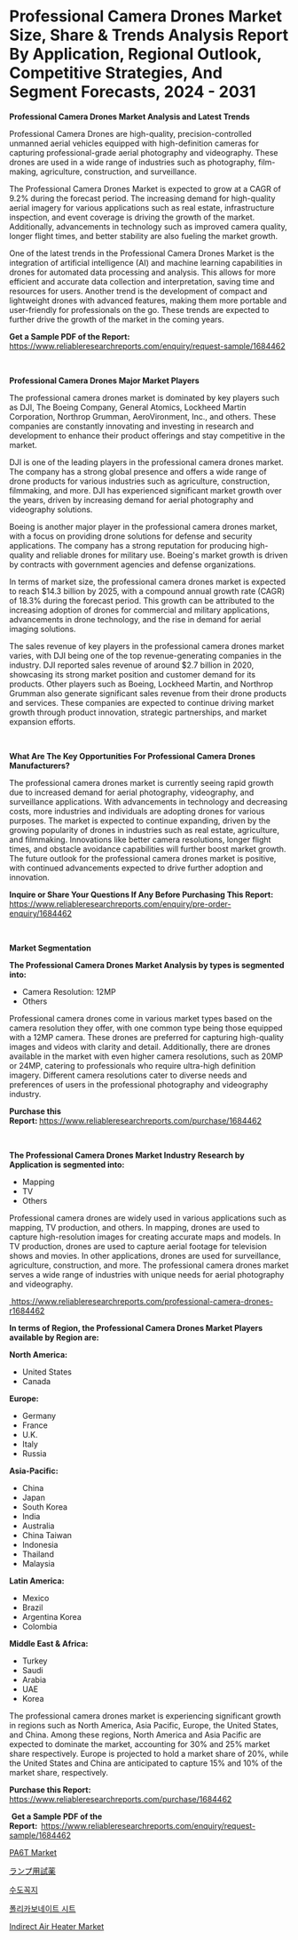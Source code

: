 <p><h1>Professional Camera Drones Market Size, Share & Trends Analysis Report By Application, Regional Outlook, Competitive Strategies, And Segment Forecasts, 2024 - 2031</h1></p><p><strong>Professional Camera Drones Market Analysis and Latest Trends</strong></p>
<p><p>Professional Camera Drones are high-quality, precision-controlled unmanned aerial vehicles equipped with high-definition cameras for capturing professional-grade aerial photography and videography. These drones are used in a wide range of industries such as photography, film-making, agriculture, construction, and surveillance.</p><p>The Professional Camera Drones Market is expected to grow at a CAGR of 9.2% during the forecast period. The increasing demand for high-quality aerial imagery for various applications such as real estate, infrastructure inspection, and event coverage is driving the growth of the market. Additionally, advancements in technology such as improved camera quality, longer flight times, and better stability are also fueling the market growth.</p><p>One of the latest trends in the Professional Camera Drones Market is the integration of artificial intelligence (AI) and machine learning capabilities in drones for automated data processing and analysis. This allows for more efficient and accurate data collection and interpretation, saving time and resources for users. Another trend is the development of compact and lightweight drones with advanced features, making them more portable and user-friendly for professionals on the go. These trends are expected to further drive the growth of the market in the coming years.</p></p>
<p><strong>Get a Sample PDF of the Report:&nbsp;</strong> <a href="https://www.reliableresearchreports.com/enquiry/request-sample/1684462">https://www.reliableresearchreports.com/enquiry/request-sample/1684462</a></p>
<p>&nbsp;</p>
<p><strong>Professional Camera Drones Major Market Players</strong></p>
<p><p>The professional camera drones market is dominated by key players such as DJI, The Boeing Company, General Atomics, Lockheed Martin Corporation, Northrop Grumman, AeroVironment, Inc., and others. These companies are constantly innovating and investing in research and development to enhance their product offerings and stay competitive in the market.</p><p>DJI is one of the leading players in the professional camera drones market. The company has a strong global presence and offers a wide range of drone products for various industries such as agriculture, construction, filmmaking, and more. DJI has experienced significant market growth over the years, driven by increasing demand for aerial photography and videography solutions.</p><p>Boeing is another major player in the professional camera drones market, with a focus on providing drone solutions for defense and security applications. The company has a strong reputation for producing high-quality and reliable drones for military use. Boeing's market growth is driven by contracts with government agencies and defense organizations.</p><p>In terms of market size, the professional camera drones market is expected to reach $14.3 billion by 2025, with a compound annual growth rate (CAGR) of 18.3% during the forecast period. This growth can be attributed to the increasing adoption of drones for commercial and military applications, advancements in drone technology, and the rise in demand for aerial imaging solutions.</p><p>The sales revenue of key players in the professional camera drones market varies, with DJI being one of the top revenue-generating companies in the industry. DJI reported sales revenue of around $2.7 billion in 2020, showcasing its strong market position and customer demand for its products. Other players such as Boeing, Lockheed Martin, and Northrop Grumman also generate significant sales revenue from their drone products and services. These companies are expected to continue driving market growth through product innovation, strategic partnerships, and market expansion efforts.</p></p>
<p>&nbsp;</p>
<p><strong>What Are The Key Opportunities For Professional Camera Drones Manufacturers?</strong></p>
<p><p>The professional camera drones market is currently seeing rapid growth due to increased demand for aerial photography, videography, and surveillance applications. With advancements in technology and decreasing costs, more industries and individuals are adopting drones for various purposes. The market is expected to continue expanding, driven by the growing popularity of drones in industries such as real estate, agriculture, and filmmaking. Innovations like better camera resolutions, longer flight times, and obstacle avoidance capabilities will further boost market growth. The future outlook for the professional camera drones market is positive, with continued advancements expected to drive further adoption and innovation.</p></p>
<p><strong>Inquire or Share Your Questions If Any Before Purchasing This Report:</strong> <a href="https://www.reliableresearchreports.com/enquiry/pre-order-enquiry/1684462">https://www.reliableresearchreports.com/enquiry/pre-order-enquiry/1684462</a></p>
<p>&nbsp;</p>
<p><strong>Market Segmentation</strong></p>
<p><strong>The Professional Camera Drones Market Analysis by types is segmented into:</strong></p>
<p><ul><li>Camera Resolution: 12MP</li><li>Others</li></ul></p>
<p><p>Professional camera drones come in various market types based on the camera resolution they offer, with one common type being those equipped with a 12MP camera. These drones are preferred for capturing high-quality images and videos with clarity and detail. Additionally, there are drones available in the market with even higher camera resolutions, such as 20MP or 24MP, catering to professionals who require ultra-high definition imagery. Different camera resolutions cater to diverse needs and preferences of users in the professional photography and videography industry.</p></p>
<p><strong>Purchase this Report:&nbsp;</strong><a href="https://www.reliableresearchreports.com/purchase/1684462">https://www.reliableresearchreports.com/purchase/1684462</a></p>
<p>&nbsp;</p>
<p><strong>The Professional Camera Drones Market Industry Research by Application is segmented into:</strong></p>
<p><ul><li>Mapping</li><li>TV</li><li>Others</li></ul></p>
<p><p>Professional camera drones are widely used in various applications such as mapping, TV production, and others. In mapping, drones are used to capture high-resolution images for creating accurate maps and models. In TV production, drones are used to capture aerial footage for television shows and movies. In other applications, drones are used for surveillance, agriculture, construction, and more. The professional camera drones market serves a wide range of industries with unique needs for aerial photography and videography.</p></p>
<p><a href="https://www.reliableresearchreports.com/professional-camera-drones-r1684462">&nbsp;https://www.reliableresearchreports.com/professional-camera-drones-r1684462</a></p>
<p><strong>In terms of Region, the Professional Camera Drones Market Players available by Region are:</strong></p>
<p>
    <p> <strong> North America: </strong>
        <ul>
            <li>United States</li>
            <li>Canada</li>
        </ul>
        </p> 
    <p> <strong> Europe: </strong>
        <ul>
            <li>Germany</li>
            <li>France</li>
            <li>U.K.</li>
            <li>Italy</li>
            <li>Russia</li>
        </ul>
        </p> 
    <p> <strong> Asia-Pacific: </strong>
        <ul>
            <li>China</li>
            <li>Japan</li>
            <li>South Korea</li>
            <li>India</li>
            <li>Australia</li>
            <li>China Taiwan</li>
            <li>Indonesia</li>
            <li>Thailand</li>
            <li>Malaysia</li>
        </ul>
        </p> 
    <p> <strong> Latin America: </strong>
        <ul>
            <li>Mexico</li>
            <li>Brazil</li>
            <li>Argentina Korea</li>
            <li>Colombia</li>
        </ul>
        </p> 
    <p> <strong> Middle East & Africa: </strong>
        <ul>
            <li>Turkey</li>
            <li>Saudi</li>
            <li>Arabia</li>
            <li>UAE</li>
            <li>Korea</li>
        </ul>
    </p>
    </p>
<p><p>The professional camera drones market is experiencing significant growth in regions such as North America, Asia Pacific, Europe, the United States, and China. Among these regions, North America and Asia Pacific are expected to dominate the market, accounting for 30% and 25% market share respectively. Europe is projected to hold a market share of 20%, while the United States and China are anticipated to capture 15% and 10% of the market share, respectively.</p></p>
<p><strong>Purchase this Report: </strong><a href="https://www.reliableresearchreports.com/purchase/1684462">https://www.reliableresearchreports.com/purchase/1684462</a></p>
<p>&nbsp;<strong>Get a Sample PDF of the Report:&nbsp;&nbsp;</strong><a href="https://www.reliableresearchreports.com/enquiry/request-sample/1684462">https://www.reliableresearchreports.com/enquiry/request-sample/1684462</a></p>
<p><strong></strong></p>
<p><p><a href="https://issuu.com/reportprime-2/docs/pa6t-market-size-2030.pptx">PA6T Market</a></p><p><a href="https://github.com/xtkhtofdt934839/Market-Research-Report-List-1/blob/main/847036231747.md">ランプ用試薬</a></p><p><a href="https://github.com/rsg307664904/Market-Research-Report-List-1/blob/main/539599429113.md">수도꼭지</a></p><p><a href="https://github.com/PercyHagernes9778/Market-Research-Report-List-1/blob/main/251893129114.md">폴리카보네이트 시트</a></p><p><a href="https://github.com/indrystar/Market-Research-Report-List-2/blob/main/indirect-air-heater-market.md">Indirect Air Heater Market</a></p></p>
